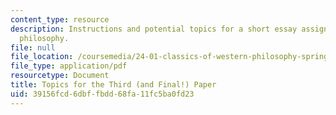 ```yaml
---
content_type: resource
description: Instructions and potential topics for a short essay assignment on western
  philosophy.
file: null
file_location: /coursemedia/24-01-classics-of-western-philosophy-spring-2016/39156fcd6dbffbdd68fa11fc5ba0fd23_MIT24_01S16_Paper3.pdf
file_type: application/pdf
resourcetype: Document
title: Topics for the Third (and Final!) Paper
uid: 39156fcd-6dbf-fbdd-68fa-11fc5ba0fd23
---
```

